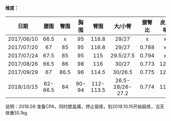 
#### 维度：

日期|腰围|臀围|胸围|臂围|大/小臂|腰臀比|皮脂率
:-:|:-:|:-:|:-:|:-:|:-:|:-:|:-:
2017/06/10|66.5|x|95|116.8|29/27|x|x
2017/07/20|67|85|95|116.8|29/27|0.788|x
2017/07/24|67.5|85|95|115|29.5/27.5|0.794|x
2017/08/26|66.5|86|98|116|30/27|0.773|12.8
2017/09/29|67|86.5|96|114.5|30/26.5|0.775|12.4
2018/10/15|62-66.5|84|90-94|112-113.5|26.5-28/26-27.2|0.774|11.1

说明：2018.09 准备CPA，同时膝盖痛，停止锻炼，到2018.10.15开始锻炼，当天体重55.1kg

